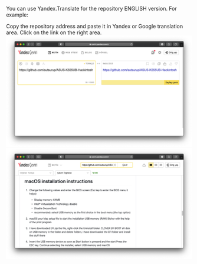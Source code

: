 You can use Yandex.Translate for the repository ENGLISH version.
For example:

Copy the repository address and paste it in Yandex or Google translation area.
Click on the link on the right area.
![Alt text](Images/yandex-translate1.png)
![Alt text](Images/yandex-translate2.png)
